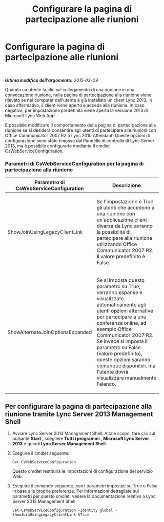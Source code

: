 ﻿---
title: Configurare la pagina di partecipazione alle riunioni
TOCTitle: Configurare la pagina di partecipazione alle riunioni
ms:assetid: a87319b7-3124-4262-8f9d-18138870ee2d
ms:mtpsurl: https://technet.microsoft.com/it-it/library/JJ205145(v=OCS.15)
ms:contentKeyID: 49301596
ms.date: 08/24/2015
mtps_version: v=OCS.15
ms.translationtype: HT
---

# Configurare la pagina di partecipazione alle riunioni

 

_**Ultima modifica dell'argomento:** 2015-03-09_

Quando un utente fa clic sul collegamento di una riunione in una convocazione riunione, nella pagina di partecipazione alla riunione viene rilevato se nel computer dell'utente è già installato un client Lync 2013. In caso affermativo, il client viene aperto e accede alla riunione. In caso negativo, per impostazione predefinita viene aperta la versione 2013 di Microsoft Lync Web App.

È possibile modificare il comportamento della pagina di partecipazione alla riunione se si desidera consentire agli utenti di partecipare alle riunioni con Office Communicator 2007 R2 o Lync 2010 Attendant. Queste opzioni di configurazione sono state rimosse dal Pannello di controllo di Lync Server 2013, ma è possibile configurarle mediante il cmdlet CsWebServiceConfiguration.

### Parametri di CsWebServiceConfiguration per la pagina di partecipazione alla riunione

<table>
<colgroup>
<col style="width: 50%" />
<col style="width: 50%" />
</colgroup>
<thead>
<tr class="header">
<th>Parametro di CsWebServiceConfiguration</th>
<th>Descrizione</th>
</tr>
</thead>
<tbody>
<tr class="odd">
<td><p>ShowJoinUsingLegacyClientLink</p></td>
<td><p>Se l'impostazione è True, gli utenti che accedono a una riunione con un'applicazione client diversa da Lync avranno la possibilità di partecipare alla riunione utilizzando Office Communicator 2007 R2. Il valore predefinito è False.</p></td>
</tr>
<tr class="even">
<td><p>ShowAlternateJoinOptionsExpanded</p></td>
<td><p>Se si imposta questo parametro su True, verranno espanse e visualizzate automaticamente agli utenti opzioni alternative per partecipare a una conferenza online, ad esempio Office Communicator 2007 R2. Se invece si imposta il parametro su False (valore predefinito), queste opzioni saranno comunque disponibili, ma l'utente dovrà visualizzare manualmente l'elenco.</p></td>
</tr>
</tbody>
</table>


## Per configurare la pagina di partecipazione alla riunione tramite Lync Server 2013 Management Shell

1.  Avviare Lync Server 2013 Management Shell. A tale scopo, fare clic sul pulsante **Start** , scegliere **Tutti i programmi** , **Microsoft Lync Server 2013** e quindi **Lync Server Management Shell**.

2.  Eseguire il cmdlet seguente:
    
        Get-CsWebServiceConfiguration
    
    Questo cmdlet restituirà le impostazioni di configurazione del servizio Web.

3.  Eseguire il comando seguente, con i parametri impostati su True o False in base alle proprie preferenze. Per informazioni dettagliate sui parametri per questo cmdlet, vedere la documentazione relativa a Lync Server 2013 Management Shell:
    
        Set-CsWebServiceConfiguration -Identity global -ShowJoinUsingLegacyClientLink $True

